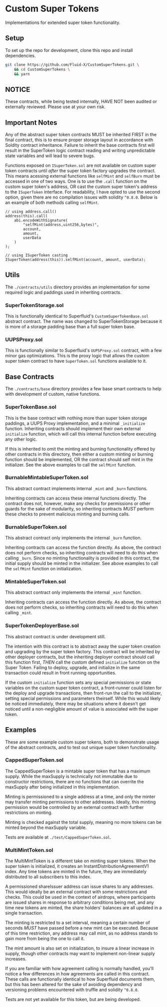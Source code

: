 # Custom Super Tokens

Implementations for extended super token functionality.

## Setup

To set up the repo for development, clone this repo and install dependencies.

```bash
git clone https://github.com/Fluid-X/CustomSuperTokens.git \
    && cd CustomSuperTokens \
    && yarn
```

## NOTICE

These contracts, while being tested internally, HAVE NOT been audited or
externally reviewed. Please use at your own risk.

## Important Notes

Any of the abstract super token contracts MUST be inherited FIRST in the final
contract, this is to ensure proper storage layout in accordance with Soldity
contract inheritance. Failure to inherit the base contracts first will result in
the SuperToken logic contract reading and writing unpredictable state variables
and will lead to severe bugs.

Functions exposed on `ISuperToken.sol` are not available on custom super token
contracts until _after_ the super token factory upgrades the contract. This
means acessing external functions like `selfMint` and `selfBurn` must be
accessed in one of two ways. One is to use the `.call` function on the custom
super token's address, OR cast the custom super token's address to the
`ISuperToken` interface. For readability, I have opted to use the second option,
given there are no compilation issues with solidity `^0.8.0`. Below is an
example of both methods calling `selfMint`.

```solidity
// using address.call()
address(this).call(
    abi.encodeWithSignature(
        "selfMint(address,uint256,bytes)",
        account,
        amount,
        userData
    )
);

// using ISuperToken casting
ISuperToken(address(this)).selfMint(account, amount, userData);
```

## Utils

The `./contracts/utils` directory provides an implementation for some required
logic and paddings used in inheriting contracts.

### SuperTokenStorage.sol

This is functionally identical to Superfluid's `CustomSuperTokenBase.sol`
abstract contract. The name was changed to SuperTokenStorage because it is more
of a storage padding base than a full super token base.

### UUPSProxy.sol

This is functionally similar to Superfluid's `UUPSProxy.sol` contract, with a
few minor gas optimizations. This is the proxy logic that allows the custom
super token contract to have `SuperToken.sol` functions available to it.

## Base Contracts

The `./contracts/base` directory provides a few base smart contracts to help
with development of custom, native functions.

### SuperTokenBase.sol

This is the base contract with nothing more than super token storage paddings, a
UUPS Proxy implementation, and a minimal `_initialize` function. Inheriting
contracts should implement their own external `initialize` function, which will
call this internal function before executing any other logic.

If this is inherited to omit the minting and burning functionality offered by
other contracts in this directory, then either a custom minting or burning
function should be implemented, OR the contract should self mint in the
initializer. See the above examples to call the `selfMint` function.

### BurnableMintableSuperToken.sol

This abstract contract implements internal `_mint` and `_burn` functions.

Inheriting contracts can access these internal functions directly. The contract
does not, however, make any checks for permissions or other guards for the sake
of modularity, so inheriting contracts _MUST_ perform these checks to prevent
malicious minting and burning calls.

### BurnableSuperToken.sol

This abstract contract only implements the internal `_burn` function.

Inheriting contracts can access the function directly. As above, the contract
does not perform checks, so inheriting contracts will need to do this when
calling `_burn`. Since no minting functionality is provided in this contract,
the initial supply should be minted in the initializer. See above examples to
call the `selfMint` function on initialization.

### MintableSuperToken.sol

This abstract contract only implements the internal `_mint` function.

Inheriting contracts can access the function directly. As above, the contract
does not perform checks, so inheriting contracts will need to do this when
calling `_mint`.

### SuperTokenDeployerBase.sol

This abstract contract is under development still.

The intention with this contract is to abstract away the super token creation
and upgrading by the super token factory. This contract will be inherited by
other deployer contracts, but the inheriting deployer contract should call this
function first, _THEN_ call the custom defined `initialize` function on the
Super Token. Failing to deploy, upgrade, and initialize in the same transaction
could result in front running opportunities.

If the custom `initialize` function sets any special permissions or state
variables on the custom super token contract, a front-runner could listen for
the deploy and upgrade transactions, then front-run the call to the initializer,
setting special permissions and parameters theirself. While this would likely
be noticed immediately, there may be situations where it doesn't get noticed
until a non-negligible amount of value is associated with the super token.

## Examples

These are some example custom super tokens, both to demonstrate usage of the
abstract contracts, and to test out unique super token functionality.

### CappedSuperToken.sol

The CappedSuperToken is a mintable super token that has a maximum supply. While
the maxSupply is technically not immutable due to constructor restrictions,
there are no functions that can overrite the maxSupply after being initialized
in this implementation.

Minting is permissioned to a single address at a time, and only the minter may
transfer minting permissions to other addresses. Ideally, this minting
permission would be controlled by an external contract with further restrictions
on minting.

Minting is checked against the total supply, meaning no more tokens can be
minted beyond the maxSupply variable.

Tests are available at `./test/CappedSuperToken.sol`.

### MultiMintToken.sol

The MultiMintToken is a different take on minting super tokens. When the super
token is initialized, it creates an InstantDistributionAgreementV1 index. Any
time tokens are minted in the future, they are immediately distributed to all
subscribers to this index.

A permissioned shareIssuer address can issue shares to any addresses. This would
ideally be an external contract with some restrictions and checks. This could be
used in the context of airdrops, where participants are issued shares in
response to arbitrary conditions being met, and any time new tokens are minted,
the share holders' balances are all updated in a single transaction.

The minting is restricted to a set interval, meaning a certain number of seconds
_MUST_ have passed before a new mint can be executed. Because of this time
restriction, any address may call mint, as no address stands to gain more from
being the one to call it.

The mint amount is also set on initialization, to insure a linear increase in
supply, though other contracts may want to implement non-linear supply
increases.

If you are familiar with how agreement calling is normally handled, you'll
notice a few differences in how agreements are called in this contract. These
calls are functionally identical to how Superfluid documents them, but this
has been altered for the sake of avoiding dependency and versioning problems
encountered with truffle and solidity `^0.8.0`.

Tests are not yet available for this token, but are being developed.
